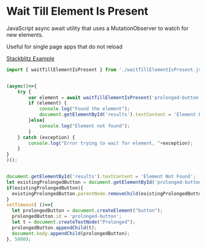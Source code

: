 # Wait Till Element Is Present

JavaScript async await utility that uses a MutationObserver to watch for new elements. 

Useful for single page apps that do not reload

[Stackblitz Example](https://waittillelementispresent.stackblitz.io/)

```javascript
import { waitTillElementIsPresent } from './waitTillElementIsPresent.js';


(async()=>{
    try {
        var element = await waitTillElementIsPresent('prolonged-button', 'ID', 10000, null);
        if (element) {
            console.log("Found the element");
            document.getElementById('results').textContent = 'Element Found';
        }else{
            console.log("Element not found");
        }
    } catch (exception) {
        console.log("Error trying to wait for element, "+exception);
    }
}
)(); 


document.getElementById('results').textContent = 'Element Not Found';
let existingProlongedButton = document.getElementById('prolonged-button');
if(existingProlongedButton){
  existingProlongedButton.parentNode.removeChild(existingProlongedButton);
}
setTimeout( ()=>{
  let prolongedButton = document.createElement("button");
  prolongedButton.id = 'prolonged-button';
  let t = document.createTextNode("Prolonged");
  prolongedButton.appendChild(t);
  document.body.appendChild(prolongedButton);
}, 5000);

```